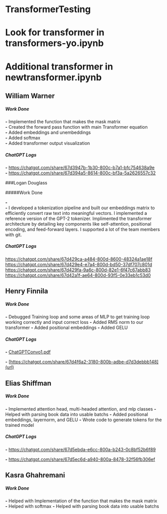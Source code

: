 # TransformerTesting
# Look for transformer in transformers-yo.ipynb
# Additional transformer in newtransformer.ipynb

## William Warner

##### Work Done

**-** Implemented the function that makes the mask matrix <br>
**-** Created the forward pass function with main Transformer equation<br>
**-** Added embeddings and unembeddings <br>
**-** Added softmax <br>
**-** Added transformer output visualization <br>

##### ChatGPT Logs

**-** https://chatgpt.com/share/67d3947b-1b30-800c-b7a1-bfc754638a9e <br>
**-** https://chatgpt.com/share/67d394a5-8614-800c-bf3a-5a2626557c32 <br>


###Logan Douglass 

#####Work Done 

**-**  
**-** I developed a tokenization pipeline and built our embeddings matrix to efficiently convert raw text into meaningful vectors.
I implemented a reference version of the GPT-2 tokenizer.
Implimented the transformer architecture by detailing key components like self-attention, positional encoding, and feed-forward layers.
I supported a lot of the team members with git.
##### ChatGPT Logs
https://chatgpt.com/share/67d429ca-a484-800d-8600-48324a1ae18f
https://chatgpt.com/share/67d429e4-e7a4-800d-bd50-37df707c801d
https://chatgpt.com/share/67d429fa-9a6c-800d-82e1-6f47c67abb83
https://chatgpt.com/share/67d42a1f-ae64-800d-93f5-0e33eb1c53d0

## Henry Finnila

##### Work Done

**-** Debugged Training loop and some areas of MLP to get training loop working correctly and input correct loss
**-** Added RMS norm to our transformer
**-** Added positional embeddings
**-** Added GELU

##### ChatGPT Logs

**-** [ChatGPTConvo1.pdf](https://github.com/user-attachments/files/19257780/ChatGPTConvo1.pdf)

**-** [https://chatgpt.com/share/67d4f6a2-3180-800b-adbe-d7d3debbb148](url)


## Elias Shiffman

##### Work Done

**-** Implemented attention head, multi-headed attention, and mlp classes
**-** Helped with parsing book data into usable batchs
**-** Added positional embeddings, layernorm, and GELU
**-** Wrote code to generate tokens for the trained model

##### ChatGPT Logs

**-** https://chatgpt.com/share/67d5ebda-e6cc-800a-b243-0c8bf52b6f89 <br>

**-** https://chatgpt.com/share/67d5ec6d-a940-800a-8478-32f56fb306ef <br>

## Kasra Ghahremani
##### Work Done

**-** Helped with Implementation of the function that makes the mask matrix <br>
**-** Helped with softmax
**-** Helped with parsing book data into usable batchs

